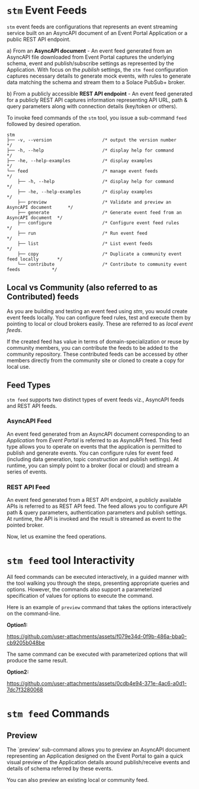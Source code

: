 # `stm` Event Feeds

`stm` event feeds are configurations that represents an event streaming service built on an AsyncAPI document of an Event Portal Application or a public REST API endpoint.

a) From an **AsyncAPI document** - An event feed generated from an AsyncAPI file downloaded from Event Portal captures the underlying schema, event and publish/subscribe settings as represented by the Application. With focus on the *publish* settings, the `stm feed` configuration captures necessary details to generate mock events, with rules to generate data matching the schema and stream them to a Solace PubSub+ broker.

b) From a publicly accessible **REST API endpoint** - An event feed generated for a publicly REST API captures information representing API URL, path & query parameters along with connection details (key/token or others).

To invoke feed commands of the `stm` tool, you issue a sub-command `feed` followed by desired operation.
```
stm
├── -v, --version                   /* output the version number                      */
├── -h, --help                      /* display help for command                       */
├── -he, --help-examples            /* display examples                               */
└── feed                            /* manage event feeds                             */
    ├── -h, --help                  /* display help for command                       */
    ├── -he, --help-examples        /* display examples                               */
    ├── preview                     /* Validate and preview an AsyncAPI document      */
    ├── generate                    /* Generate event feed from an AsyncAPI document  */
    ├── configure                   /* Configure event feed rules                     */
    ├── run                         /* Run event feed                                 */
    ├── list                        /* List event feeds                               */
    ├── copy                        /* Duplicate a community event feed locally       */
    └── contribute                  /* Contribute to community event feeds            */
```

## Local vs Community (also referred to as Contributed) feeds

As you are building and testing an event feed using *stm*, you would create event feeds locally. You can configure feed rules, test and execute them by pointing to local or cloud brokers easily. These are referred to as *local event feeds*.

If the created feed has value in terms of domain-specialization or reuse by community members, you can contribute the feeds to be added to the community repository. These contributed feeds can be accessed by other members directly from the community site or cloned to create a copy for local use.

## Feed Types

`stm feed` supports two distinct types of event feeds viz., AsyncAPI feeds and REST API feeds. 

### AsyncAPI Feed

An event feed generated from an AsyncAPI document corresponding to an *Application* from *Event Portal* is referred to as AsyncAPI feed. This feed type allows you to operate on events that the application is permitted to publish and generate events. You can configure rules for event feed (including data generation, topic construction and publish settings). At runtime, you can simply point to a broker (local or cloud) and stream a series of events.

### REST API Feed

An event feed generated from a REST API endpoint, a publicly available APIs is referred to as REST API feed. The feed allows you to configure API path & query parameters, authentication parameters and publish settings. At runtime, the API is invoked and the result is streamed as event to the pointed broker.

Now, let us examine the feed operations.

# `stm feed` tool Interactivity

All feed commands can be executed interactively, in a guided manner with the tool walking you through the steps, presenting appropriate queries and options. However, the commands also support a parameterized specification of values for options to execute the command. 

Here is an example of `preview` command that takes the options interactively on the command-line.

**Option1:**

https://github.com/user-attachments/assets/f079e34d-0f9b-486a-bba0-cb9205b048be

The same command can be executed with parameterized options that will produce the same result.

**Option2:**

https://github.com/user-attachments/assets/0cdb4e94-371e-4ac6-a0d1-7dc7f3280068

# `stm feed` Commands

## Preview

The `preview' sub-command allows you to preview an AsyncAPI document representing an Application designed on the Event Portal to gain a quick visual preview of the Application details around publish/receive events and details of schema referred by these events.

You can also preview an existing local or community feed.
